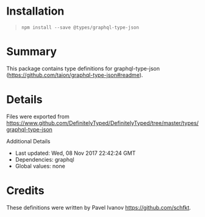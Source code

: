 # Installation
> `npm install --save @types/graphql-type-json`

# Summary
This package contains type definitions for graphql-type-json (https://github.com/taion/graphql-type-json#readme).

# Details
Files were exported from https://www.github.com/DefinitelyTyped/DefinitelyTyped/tree/master/types/graphql-type-json

Additional Details
 * Last updated: Wed, 08 Nov 2017 22:42:24 GMT
 * Dependencies: graphql
 * Global values: none

# Credits
These definitions were written by Pavel Ivanov <https://github.com/schfkt>.
